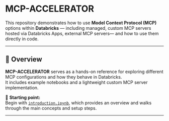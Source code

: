 # MCP-ACCELERATOR

This repository demonstrates how to use **Model Context Protocol (MCP)** options within **Databricks** — including managed, custom MCP servers hosted via Databricks Apps, external MCP servers— and how to use them directly in code.

---

## 🚀 Overview

**MCP-ACCELERATOR** serves as a hands-on reference for exploring different MCP configurations and how they behave in Databricks.  
It includes example notebooks and a lightweight custom MCP server implementation.

📘 **Starting point:**  
Begin with [`introduction.ipynb`](./introduction.ipynb), which provides an overview and walks through the main concepts and setup steps.

---
